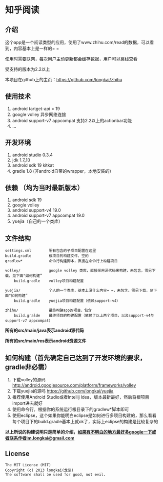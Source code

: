 知乎阅读
========

## 介绍
这个app是一个阅读类型的应用，使用了www.zhihu.com/read的数据，可以看到，内容基本上是一样的= =

使用时需要联网，每次用户主动更新都会缓存数据，用户可以离线查看

受支持的版本为2.2以上

本项目在github上的主页：https://github.com/longkai/zhihu

## 使用技术
1. android tartget-api = 19
2. google volley 异步网络连接
3. android support-v7 appcompat 支持2.2以上的actionbar功能
4. ...

## 开发环境
1. android studio 0.3.4
2. jdk 1.7_10
3. android sdk 19 kitkat
4. gradle 1.8 (非android自带的wrapper，本地安装的）

## 依赖 （均为当时最新版本）
1. android sdk 19
2. google volley
3. android support-v4 19.0
4. android support-v7 appcompat 19.0
5. yuejia（自己的一个类库）

## 文件结构
```
settings.xml        所有包含的子项目配置在这里
build.gradle        根项目的构建文件，空的
gradlew*            命令行构建脚本，直接在命令行上构建项目

volley/             google volley 类库，直接采用源代码来构建，未包含，需另下载，见下面"如何构建”
    build.gradle    volley项目构建配置

yuejia/             个人的一个类库，基本上没什么内容= =，未包含，需另下载，见下面"如何构建”
    build.gradle    yuejia项目构建配置（依赖support-v4）

zhihu/              最终构建app的项目，包含
    build.gralde    最终项目的构建配置（依赖了以上两个项目，以及support-v4与support-v7 appcompat）
```

**所有的src/main/java表示android源代码**

**所有的src/main/res表示android资源文件**

## 如何构建（首先确定自己达到了开发环境的要求，gradle非必需）
1. 下载volley的源码 http://android.googlesource.com/platform/frameworks/volley
2. 下载yuejia的源吗 https://github.com/longkai/yuejia
3. 推荐使用Android Studio或者Intellij Idea，版本最新最好，然后将根项目import进去就好
4. 使用命令行，根据你的系统运行根目录下的gradlew*脚本即可
5. 使用eclipse，这个如果你能明白eclipse是如何进行多项目构建的，那么看看每个项目下的build.gradle基本上就ok了，实际上eclipse的构建是比较复杂的

**以上所说的构建说明只是简单的介绍，如果有不明白的地方最好多google一下或者联系作者im.longkai@gmail.com**

## License
```
The MIT License (MIT)
Copyright (c) 2013 longkai(龙凯)
The software shall be used for good, not evil.
```